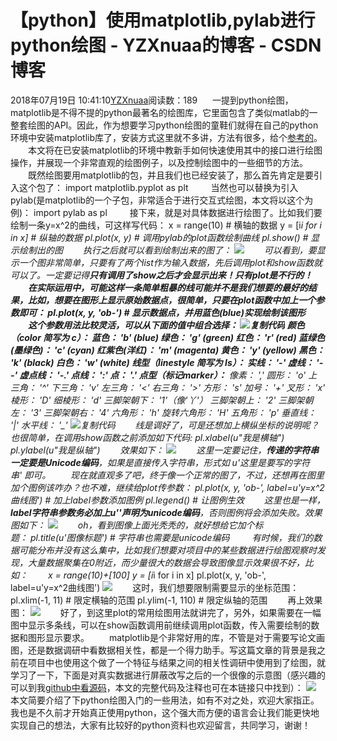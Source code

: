 # 【python】使用matplotlib,pylab进行python绘图 - YZXnuaa的博客 - CSDN博客
2018年07月19日 10:41:10[YZXnuaa](https://me.csdn.net/YZXnuaa)阅读数：189
     一提到python绘图，matplotlib是不得不提的python最著名的绘图库，它里面包含了类似matlab的一整套绘图的API。因此，作为想要学习python绘图的童鞋们就得在自己的python环境中安装matplotlib库了，安装方式这里就不多讲，方法有很多，给个[参考的](http://blog.csdn.net/daniel_ustc/article/details/9714163)。
　　本文将在已安装matplotlib的环境中教新手如何快速使用其中的接口进行绘图操作，并展现一个非常直观的绘图例子，以及控制绘图中的一些细节的方法。
　　既然绘图要用matplotlib的包，并且我们也已经安装了，那么首先肯定是要引入这个包了： import matplotlib.pyplot as plt 
　　当然也可以替换为引入pylab(是matplotlib的一个子包，非常适合于进行交互式绘图，本文将以这个为例)： import pylab as pl 
　　接下来，就是对具体数据进行绘图了。比如我们要绘制一条y=x^2的曲线，可这样写代码：
x = range(10)  # 横轴的数据
y = [i*i for i in x]  # 纵轴的数据
pl.plot(x, y)  # 调用pylab的plot函数绘制曲线
pl.show()  # 显示绘制出的图
　　执行之后就可以看到绘制出来的图了：
![](https://images2015.cnblogs.com/blog/616236/201608/616236-20160827203907429-1909934336.png)
　　可以看到，要显示一个图非常简单，只要有了两个list作为输入数据，先后调用plot和show函数就可以了。一定要记得**只有调用了show之后才会显示出来！**只有plot是不行的！
　　在实际运用中，可能这样一条简单粗暴的线可能并不是我们想要的最好的结果，比如，想要在图形上显示原始数据点，很简单，只要在plot函数中加上一个参数即可： pl.plot(x, y, 'ob-') # 显示数据点，并用蓝色(blue)实现绘制该图形 
　　这个参数用法比较灵活，可以从下面的值中组合选择：
![复制代码](https://common.cnblogs.com/images/copycode.gif)
**颜色（color 简写为 c）：**
蓝色： 'b' (blue)
绿色： 'g' (green)
红色： 'r' (red)
蓝绿色(墨绿色)： 'c' (cyan)
红紫色(洋红)： 'm' (magenta)
黄色： 'y' (yellow)
黑色： 'k' (black)
白色： 'w' (white)
**线型（linestyle 简写为 ls）：**
实线： '-'
虚线： '--'
虚点线： '-.'
点线： ':'
点： '.'** 点型（标记marker）：**
像素： ','
圆形： 'o'
上三角： '^'
下三角： 'v'
左三角： '<'
右三角： '>'
方形： 's'
加号： '+' 
叉形： 'x'
棱形： 'D'
细棱形： 'd'
三脚架朝下： '1'（像'丫'）
三脚架朝上： '2'
三脚架朝左： '3'
三脚架朝右： '4'
六角形： 'h'
旋转六角形： 'H'
五角形： 'p'
垂直线： '|'
水平线： '_'
![复制代码](https://common.cnblogs.com/images/copycode.gif)
　　线是调好了，可是还想加上横纵坐标的说明呢？也很简单，在调用show函数之前添加如下代码:
pl.xlabel(u"我是横轴")
pl.ylabel(u"我是纵轴")
　　效果如下：
![](https://images2015.cnblogs.com/blog/616236/201608/616236-20160827205826397-1723671997.png)
　　这里一定要记住，**传递的字符串一定要是Unicode编码**，如果是直接传入字符串，形式如 u'这里是要写的字符串' 即可。
　　现在就直观多了吧，终于像一个正常的图了，不过，还想再在图里加个图例该咋办？也不难，继续给plot传参数：
pl.plot(x, y, 'ob-', label=u'y=x^2曲线图')  # 加上label参数添加图例
pl.legend()  # 让图例生效
　　这里也是一样，**label字符串参数务必加上u''声明为unicode编码**，否则图例将会添加失败。效果图如下：
![](https://images2015.cnblogs.com/blog/616236/201608/616236-20160827211200507-951865651.png)
　　oh，看到图像上面光秃秃的，就好想给它加个标题： pl.title(u'图像标题') # 字符串也需要是unicode编码 
　　有时候，我们的数据可能分布并没有这么集中，比如我们想要对项目中的某些数据进行绘图观察时发现，大量数据聚集在0附近，而少量很大的数据会导致图像显示效果很不好，比如：　　
x = range(10)+[100]
y = [i*i for i in x]
pl.plot(x, y, 'ob-', label=u'y=x^2曲线图')
![](https://images2015.cnblogs.com/blog/616236/201608/616236-20160827211915929-1706425478.png)
　　这时，我们想要限制需要显示的坐标范围：
pl.xlim(-1, 11)  # 限定横轴的范围
pl.ylim(-1, 110)  # 限定纵轴的范围
　　再上效果图：
![](https://images2015.cnblogs.com/blog/616236/201608/616236-20160827214449491-2075195535.png)
　　好了，到这里plot的常用绘图用法就讲完了，另外，如果需要在一幅图中显示多条线，可以在show函数调用前继续调用plot函数，传入需要绘制的数据和图形显示要求。
　　matplotlib是个非常好用的库，不管是对于需要写论文画图，还是数据调研中看数据相关性，都是一个得力助手。写这篇文章的背景是我之前在项目中也使用这个做了一个特征与结果之间的相关性调研中使用到了绘图，就学习了一下，下面是对真实数据进行屏蔽改写之后的一个很像的示意图（感兴趣的可以到我[github中看源码](https://github.com/webary/PythonExamples/blob/master/plot-pylab.py)，本文的完整代码及注释也可在本链接只中找到）：
![](https://images2015.cnblogs.com/blog/616236/201608/616236-20160827212951069-374633466.png)
　　本文简要介绍了下python绘图入门的一些用法，如有不对之处，欢迎大家指正。我也是不久前才开始真正使用python，这个强大而方便的语言会让我们能更快地实现自己的想法，大家有比较好的python资料也欢迎留言，共同学习，谢谢！
